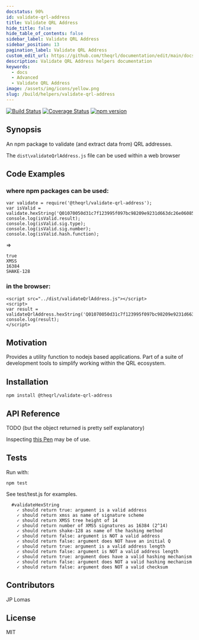 ```yaml
---
docstatus: 90%
id: validate-qrl-address
title: Validate QRL Address
hide_title: false
hide_table_of_contents: false
sidebar_label: Validate QRL Address
sidebar_position: 13
pagination_label: Validate QRL Address
custom_edit_url: https://github.com/theqrl/documentation/edit/main/docs/Build/QRL-Helpers/validate-qrl-address.md
description: Validate QRL Address helpers documentation
keywords:
  - docs
  - Advanced
  - Validate QRL Address
image: /assets/img/icons/yellow.png
slug: /build/helpers/validate-qrl-address
---
```



[![Build Status](https://travis-ci.org/theQRL/validate-qrl-address.svg?branch=master)](https://travis-ci.org/theQRL/validate-qrl-address) [![Coverage Status](https://coveralls.io/repos/github/theQRL/validate-qrl-address/badge.svg?branch=master)](https://coveralls.io/github/theQRL/validate-qrl-address?branch=master) [![npm version](https://badge.fury.io/js/%40theqrl%2Fvalidate-qrl-address.svg)](https://badge.fury.io/js/%40theqrl%2Fvalidate-qrl-address)

## Synopsis

An npm package to validate (and extract data from) QRL addresses.

The `dist\validateQrlAddress.js` file can be used within a web browser

## Code Examples

### where npm packages can be used:

    var validate = require('@theqrl/validate-qrl-address');
    var isValid = validate.hexString('Q01070050d31c7f123995f097bc98209e9231d663dc26e06085df55dc2f6afe3c2cd62e8271a6bd')
    console.log(isValid.result);
    console.log(isValid.sig.type);
    console.log(isValid.sig.number);
    console.log(isValid.hash.function);

=>
    
    true
    XMSS
    16384
    SHAKE-128

### in the browser:

    <script src="../dist/validateQrlAddress.js"></script>
    <script>
    var result = validateQrlAddress.hexString('Q01070050d31c7f123995f097bc98209e9231d663dc26e06085df55dc2f6afe3c2cd62e8271a6bd');
    console.log(result);
    </script>

## Motivation

Provides a utility function to nodejs based applications. Part of a suite of development tools to simplify working within the QRL ecosystem.

## Installation

    npm install @theqrl/validate-qrl-address

## API Reference

TODO (but the object returned is pretty self explanatory)

Inspecting [this Pen](https://codepen.io/jplomas/pen/GQbwzW) may be of use.


## Tests

Run with:

    npm test

See test/test.js for examples.

      #validateHexString
        ✓ should return true: argument is a valid address
        ✓ should return xmss as name of signature scheme
        ✓ should return XMSS tree height of 14
        ✓ should return number of XMSS signatures as 16384 (2^14)
        ✓ should return shake-128 as name of the hashing method
        ✓ should return false: argument is NOT a valid address
        ✓ should return false: argument does NOT have an initial Q
        ✓ should return true: argument is a valid address length
        ✓ should return false: argument is NOT a valid address length
        ✓ should return true: argument does have a valid hashing mechanism
        ✓ should return false: argument does NOT a valid hashing mechanism
        ✓ should return false: argument does NOT a valid checksum

## Contributors

JP Lomas

## License

MIT